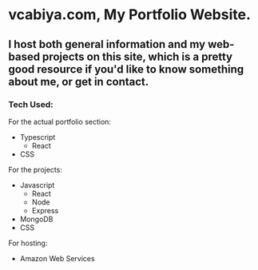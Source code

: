 # vcabiya.com, My Portfolio Website.
## I host both general information and my web-based projects on this site, which is a pretty good resource if you'd like to know something about me, or get in contact.

### Tech Used:
For the actual portfolio section:
  - Typescript
    - React
  - CSS

For the projects:
  - Javascript
    - React
    - Node
    - Express
  - MongoDB
  - CSS

For hosting:
  - Amazon Web Services
